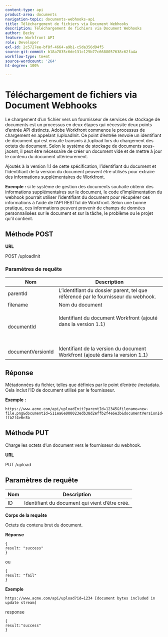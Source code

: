 ```yaml
---
content-type: api
product-area: documents
navigation-topic: documents-webhooks-api
title: Téléchargement de fichiers via Document Webhooks
description: Téléchargement de fichiers via Document Webhooks
author: Becky
feature: Workfront API
role: Developer
exl-id: 2c5727ee-bf8f-4664-a9b1-c5da356d94f5
source-git-commit: b18a7835c6de131c125b77c6688057638c62fa4a
workflow-type: tm+mt
source-wordcount: '264'
ht-degree: 100%

---
```



# Téléchargement de fichiers via Document Webhooks

Le chargement d’un fichier vers un fournisseur de services de stockage de documents est un processus en deux étapes qui nécessite deux points d’entrée API distincts. Adobe Workfront commence le processus de chargement en appelant /uploadInit. Ce point d’entrée renvoie un identifiant de document qui est ensuite transmis à /upload lors du chargement des octets du document. Selon le système de stockage de documents sous-jacent, il peut être nécessaire de créer un document vide et de mettre à jour le contenu du document ultérieurement.

Ajoutés à la version 1.1 de cette spécification, l’identifiant du document et l’identifiant de la version du document peuvent être utilisés pour extraire des informations supplémentaires de Workfront.

**Exemple :** si le système de gestion des documents souhaite obtenir des informations supplémentaires sur le document, le code d’implémentation du webhook pourrait utiliser l’identifiant du document pour récupérer ces informations à l’aide de l’API RESTful de Workfront. Selon une bonne pratique, ces informations peuvent provenir de champs de données personnalisées sur le document et sur la tâche, le problème ou le projet qu’il contient.

## Méthode POST

**URL**

POST /uploadInit

### Paramètres de requête

<table style="table-layout:auto"> 
 <col> 
 <col> 
 <thead> 
  <tr> 
   <th>Nom</th> 
   <th>Description</th> 
  </tr> 
 </thead> 
 <tbody> 
  <tr> 
   <td>parentId</td> 
   <td>L’identifiant du dossier parent, tel que référencé par le fournisseur du webhook.</td> 
  </tr> 
  <tr> 
   <td>filename</td> 
   <td>Nom du document</td> 
  </tr> 
  <tr> 
   <td>documentId</td> 
   <td> <p>Identifiant du document Workfront (ajouté dans la version 1.1)</p> <p> </p> </td> 
  </tr> 
  <tr> 
   <td>documentVersionId</td> 
   <td>Identifiant de la version du document Workfront (ajouté dans la version 1.1)</td> 
  </tr> 
 </tbody> 
</table>

## Réponse

Métadonnées du fichier, telles que définies par le point d’entrée /metadata. Cela inclut l’ID de document utilisé par le fournisseur.

**Exemple :**

```
https://www.acme.com/api/uploadInit?parentId=12345&filename=new-file.png&documentId=511ea6e000023edb38d2effb2f4e6e3b&documentVersionId=511ea6e000023edb38d2e ffb2f4e6e3b
```

## Méthode PUT

Charge les octets d’un document vers le fournisseur du webhook.

**URL**

PUT /upload

## Paramètres de requête

| Nom | Description |
|---|---|
| ID | Identifiant du document qui vient d’être créé. |


**Corps de la requête**

Octets du contenu brut du document.

**Réponse**

```
{
result: "success"
}
```

ou

```
{
result: "fail"
}
```

**Exemple**

`https://www.acme.com/api/upload?id=1234 [document bytes included in update stream]`

response

```
{
result:"success"
}
```
